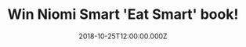 ---
campaign-uuid: "c-96bf66a9-88d7-4d2d-b9fe-d73ea7d8940e"
type: "Preview"
category: "Gifts"
date: "2018-10-25T12:00:00.000Z"
end-date: "2018-12-25T23:59:00.000Z"
disable-form: false
is_promoted: false
has_entry_page: true
title: "Win Niomi Smart 'Eat Smart' book!"
competition-description: "<p>Niomi Smart's passion is healthy food and her most popular\
  \ YouTube video series, What I Eat in a Day, inspires a global audience of millions\
  \ to look, live and feel better. Now, for the first time, she has compiled all of\
  \ her favourite recipes into a cookbook to show you the smart way to eat.</p>\r\n\
  <p>We are giving away a copy of her delicious recipes to YOU. Enter below for a\
  \ chance to win!</p>"
hero-header: "Win Niomi Smart 'Eat Smart' book!"
terms-confirmation: "N/A"
banner-img: "https://assets.expresslyapp.com/asset-9ba91fcf-97d0-432e-8709-e917d220acfb.jpg"
logo-left-href: "https://club.expressly.io"
logo-left-image: "https://assets.expresslyapp.com/asset-8949bd2c-f6fc-423c-bc4d-70510fa14dbc.jpg"
logo-left-title: "Expressly Club"
bg-image-hero: "https://assets.expresslyapp.com/asset-b10b2206-f2cb-4c8b-8f2e-4b4dbaad7584.jpg"
bg-image-first: "https://assets.expresslyapp.com/asset-f8d42bb5-56e7-41e9-8019-524f7b7d3736.jpg"
section1-content: "<p>Niomi's food is for everyone. Like her recently launched snacking\
  \ service for the health conscious, Sourced-box, she focuses on natural food, using\
  \ everyday ingredients that will work wonders on your well-being. And all her recipes\
  \ are simple to make and can fit into your daily life.</p>\r\n<p>Niomi's food is\
  \ for everyone. Like her recently launched snacking service for the health conscious,\
  \ Sourced-box, she focuses on natural food, using everyday ingredients that will\
  \ work wonders on your well-being. And all her recipes are simple to make and can\
  \ fit into your daily life.</p>\r\n<p>Enter the form below for a chance to win Niomi's\
  \ book and start baking and cooking delicious recipes now!</p>"
entry-title: "Win Niomi Smart 'Eat Smart' book!"
entry-content: "Enter the draw to win Niomi Smart 'Eat Smart' book by completing the\
  \ form below before 23:59 on 25th of December 2018."
has-winner: false
prize-description: "Niomi Smart 'Eat Smart' book!"
special-conditions: "Multiple entries are allowed up to one every day."
---